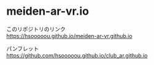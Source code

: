 # meiden-ar-vr.io

このリポジトリのリンク<br>
https://hsooooou.github.io/meiden-ar-vr.github.io<br>


パンフレット<br>
https://github.com/hsooooou.github.io/club_ar.github.io
